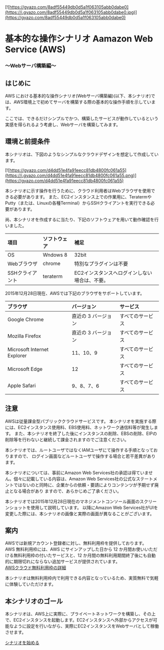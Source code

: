 ﻿[![https://gyazo.com/8adf55449db0d5a1f063105abb0dabe0](https://i.gyazo.com/8adf55449db0d5a1f063105abb0dabe0.jpg)](https://gyazo.com/8adf55449db0d5a1f063105abb0dabe0)

# 基本的な操作シナリオ Aamazon Web Service (AWS)
### ～Webサーバ構築編～
## はじめに
AWS における基本的な操作シナリオ(Webサーバ構築編)(以下、本シナリオ)では、AWS環境上で初めてサーバを構築する際の基本的な操作手順を示しています。

ここでは、できるだけシンプルでかつ、構築したサービスが動作しているという実感を得られるよう考慮し、Webサーバを構築してみます。

## 環境と前提条件

本シナリオは、下図のようなシンプルなクラウドデザインを想定して作成しています。

[![https://gyazo.com/d4dd51e4fa91eecc81db4800fc061a55](https://i.gyazo.com/d4dd51e4fa91eecc81db4800fc061a55.png)](https://gyazo.com/d4dd51e4fa91eecc81db4800fc061a55)

本シナリオに示す操作を行うために、クラウド利用者はWebブラウザを使用できる必要があります。
また、EC2インスタンス上での作業用に、TeratermやPutty（または、Linuxの各種Terminal）からSSHクライアントを実行できる必要があります。

尚、本シナリオを作成するに当たり、下記のソフトウェアを用いて動作確認を行いました。

| 項目 | ソフトウェア | 補足 |
|:-----------|:------------|:------------|
| OS       | Wndows 8 | 32bit     |
| Webブラウザ   | chrome | 特別なプラグインは不要  |
| SSHクライアント   | teraterm | EC2インスタンスへログインしない場合は、不要。  |

2015年12月28日現在、AWSでは下記のブラウザをサポートしています。

| ブラウザ | バージョン | サービス |
|:------------|:-------------|:---------------|
| Google Chrome | 直近の 3 バージョン | すべてのサービス |
| Mozilla Firefox | 直近の 3 バージョン | すべてのサービス |
| Microsoft Internet Explorer | 11、10、9 | すべてのサービス |
| Microsoft Edge | 12 | すべてのサービス |
| Apple Safari | 9、8、7、6 | すべてのサービス |

## 注意
AWSは従量課金型パブリッククラウドサービスです。
本シナリオを実施する際には、EC2インスタンス使用料、EBS使用料、ネットワーク通信料等が発生します。
また、本シナリオを終了した後にインスタンスの削除、EBSの削除、EIPの削除等を行わないと継続して課金されますのでご注意ください。

本シナリオでは、ルートユーザではなくIAMユーザにて操作する手順となっておりますので、
ログイン画面などルートユーザで操作する場合と若干差異があります。

本シナリオについては、事前にAmazon Web Services社の承認は得ていません。個々に記載している内容は、Amazon Web Services社の公式なステートメントではないのと同時に、企業からの依頼・要請によりコンテンツが予期せず廃止となる場合があり
ますので、あらかじめご了承ください。

本シナリオでは2015年12月28日現在のマネジメントコンソール画面のスクリーンショットを使用して説明しています。
以降にAmazon Web Services社がUIを変更した際には、本シナリオの画像と実際の画面が異なることがございます。

## 案内
AWSでは新規アカウント登録者に対し、無料利用枠を提供しております。  
AWS 無料利用枠には、AWS にサインアップした日から 12 か月間お使いいただける無料利用枠の付いたサービスと、12 か月間の無料利用期間終了後にも自動的に期限切れにならない追加サービスが提供されています。  
[AWSクラウド無料利用枠の詳細](https://aws.amazon.com/jp/free/)

本シナリオは無料利用枠内で利用できる内容となっているため、実質無料で気軽に体験していただけます。

## 本シナリオのゴール
本シナリオは、AWS上に実際に、プライベートネットワークを構築し、その上で、EC2インスタンスを起動します。EC2インスタンスへ外部からアクセスが可能なように設定を行いながら、実際にEC2インスタンスをWebサーバとして稼働させます。

[シナリオを始める](https://github.com/yoshirako/aws-handson-scenario/blob/master/WebServer/Scenario/01-Login-to-ManagementConsole.md)
